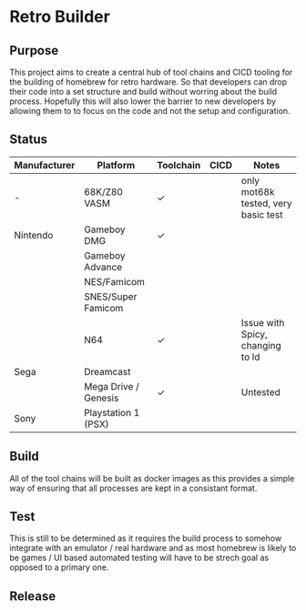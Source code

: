 # Retro Builder

## Purpose

This project aims to create a central hub of tool chains and CICD tooling for the building of homebrew for retro hardware. So that developers can drop their code into a set structure and build without worring about the build process.
Hopefully this will also lower the barrier to new developers by allowing them to to focus on the code and not the setup and configuration.

## Status

|Manufacturer|Platform|Toolchain|CICD|Notes|
|-|-|-|-|-|
|-|68K/Z80 VASM|&check;||only mot68k tested, very basic test|
|Nintendo|Gameboy DMG|&check;|||
||Gameboy Advance||||
||NES/Famicom||||
||SNES/Super Famicom||||
||N64|&check;||Issue with Spicy, changing to ld|
|Sega|Dreamcast||||
||Mega Drive / Genesis|&check;||Untested|
|Sony|Playstation 1 (PSX)||||

## Build

All of the tool chains will be built as docker images as this provides a simple way of ensuring that all processes are kept in a consistant format.

## Test

This is still to be determined as it requires the build process to somehow integrate with an emulator / real hardware and as most homebrew is likely to be games / UI based automated testing will have to be strech goal as opposed to a primary one.

## Release
